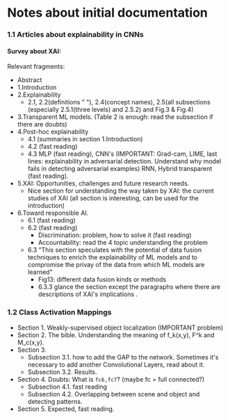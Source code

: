 # Notes about initial documentation

### 1.1 Articles about explainability in CNNs

#### Survey about XAI:

Relevant fragments:

- Abstract
- 1.Introduction
- 2.Explainability
  - 2.1, 2.2(definitions " "), 2.4(concept names), 2.5(all subsections (especially 2.5.1(three levels) and 2.5.2) and Fig.3 & Fig.4)
- 3.Transparent ML models. (Table 2 is enough: read the subsection if there are doubts)
- 4.Post-hoc explainability
  - 4.1 (summaries in section 1.Introduction)
  - 4.2 (fast reading)
  - 4.3 MLP (fast reading), CNN's (IMPORTANT: Grad-cam, LIME, last lines: explainability in adversarial detection. Understand why model fails in detecting adversarial examples) RNN, Hybrid transparent (fast reading).
- 5.XAI: Opportunities, challenges and future research needs.
  - Nice section for understanding the way taken by XAI: the current studies of XAI (all section is interesting, can be used for the introduction)
- 6.Toward responsible AI.
  - 6.1  (fast reading)
  - 6.2 (fast reading)
    - Discrimination: problem, how to solve it (fast reading)
    - Accountability: read the 4 topic understanding the problem
  - 6.3 "This section speculates with the potential of data fusion techniques to enrich the explainability of ML models and to compromise the privay of the data from which ML models are learned"
    - Fig13: different data fusion kinds or methods
    - 6.3.3 glance the section except the paragraphs where there are descriptions of XAI's implications .



### 1.2 Class Activation Mappings

- Section 1. Weakly-supervised object localization (IMPORTANT problem)
- Section 2. The bible. Understanding the meaning of f_k(x,y), F^k and M_c(x,y).
- Section 3.
  - Subsection 3.1. how to add the GAP to the network. Sometimes it's necessary to add another Convolutional Layers, read about it.
  - Subsection 3.2. Results.
- Section 4. Doubts: What is `fc6,fc7`? (maybe fc = full connected?)
  - Subsection 4.1. fast reading
  - Subsection 4.2. Overlapping between scene and object and detecting patterns.
- Section 5. Expected, fast reading.

